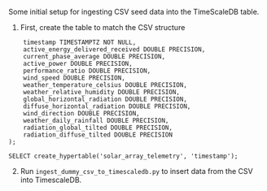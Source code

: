 Some initial setup for ingesting CSV seed data into the TimeScaleDB table.  

1. First, create the table to match the CSV structure

```CREATE TABLE solar_array_telemetry (
    timestamp TIMESTAMPTZ NOT NULL,
    active_energy_delivered_received DOUBLE PRECISION,
    current_phase_average DOUBLE PRECISION,
    active_power DOUBLE PRECISION,
    performance_ratio DOUBLE PRECISION,
    wind_speed DOUBLE PRECISION,
    weather_temperature_celsius DOUBLE PRECISION,
    weather_relative_humidity DOUBLE PRECISION,
    global_horizontal_radiation DOUBLE PRECISION,
    diffuse_horizontal_radiation DOUBLE PRECISION,
    wind_direction DOUBLE PRECISION,
    weather_daily_rainfall DOUBLE PRECISION,
    radiation_global_tilted DOUBLE PRECISION,
    radiation_diffuse_tilted DOUBLE PRECISION
);

SELECT create_hypertable('solar_array_telemetry', 'timestamp');
```

2. Run `ingest_dummy_csv_to_timescaledb.py` to insert data from the CSV into TimescaleDB.
